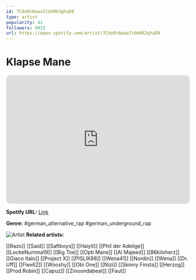 ```yaml
---
id: 7Cdo9rNaaoItdnMX2ghuD9
type: artist
popularity: 41
followers: 9915
url: https://open.spotify.com/artist/7Cdo9rNaaoItdnMX2ghuD9
---
```

# Klapse Mane

<iframe style="border-radius:12px" src="https://open.spotify.com/embed/artist/7Cdo9rNaaoItdnMX2ghuD9" width="100%" height="352" frameBorder="0" allowfullscreen="" allow="autoplay; clipboard-write; encrypted-media; fullscreen; picture-in-picture" loading="lazy"></iframe>

**Spotify URL:** [Link](https://open.spotify.com/artist/7Cdo9rNaaoItdnMX2ghuD9)

**Genre:**  #german_alternative_rap #german_underground_rap

![Artist](https://i.scdn.co/image/ab6761610000e5eb2a05041bdd4d95c276e0f784)
**Related artists:**

[[Razo]]
[[Said]]
[[Saftboys]]
[[Haiyti]]
[[Phil der Adelige]]
[[LockeNumma19]]
[[Big Toe]]
[[Opti Mane]]
[[Al Majeed]]
[[86kiloherz]]
[[Giaco Italo]]
[[Project X]]
[[PISLIK88]]
[[Wena41]]
[[Nordin]]
[[Wena]]
[[Dr. Uff]]
[[Flex62]]
[[Wooshy]]
[[Obi One]]
[[Nizi]]
[[Skinny Finsta]]
[[Herzog]]
[[Prod.Robin]]
[[Capuz]]
[[Zinoondabeat]]
[[Faut]]
